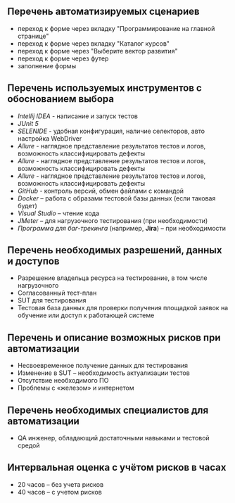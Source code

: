 ## Перечень автоматизируемых сценариев
* переход к форме через вкладку "Программирование на главной странице"
* переход к форме через вкладку "Каталог курсов"
* переход к форме через "Выберите вектор развития"
* переход к форме через футер
* заполнение формы
## Перечень используемых инструментов с обоснованием выбора
* *Intellij IDEA* - написание и запуск тестов
* *JUnit 5*
* *SELENIDE* - удобная конфигурация, наличие селекторов, авто настройка WebDriver
* *Allure* - наглядное представление результатов тестов и логов, возможность классифицировать дефекты
* *Allure* - наглядное представление результатов тестов и логов, возможность классифицировать дефекты
* *Allure* - наглядное представление результатов тестов и логов, возможность классифицировать дефекты
* *GitHub* - контроль версий, обмен файлами с командой
* *Docker* – работа с образами тестовой базы данных (если таковая будет)
* *Visual Studio* – чтение кода
* *JMeter* – для нагрузочного тестирования (при необходимости)
* *Программа для баг-трекинга* (например, **Jira**) – при необходимости
## Перечень необходимых разрешений, данных и доступов 
* Разрешение владельца ресурса на тестирование, в том числе нагрузочного
* Согласованный тест-план
* SUT для тестирования
* Тестовая база данных для проверки получения площадкой заявок на обучение или доступ к работающей системе

## Перечень и описание возможных рисков при автоматизации 
* Несвоевременное получение данных для тестирования
* Изменение в SUT – необходимость актуализации тестов
* Отсутствие необходимого ПО
* Проблемы с «железом» и интернетом

## Перечень необходимых специалистов для автоматизации
* QA инженер, обладающий достаточными навыками и тестовой средой

## Интервальная оценка с учётом рисков в часах
* 20 часов – без учета рисков
* 40 часов – с учетом рисков

